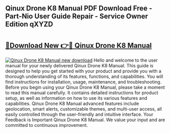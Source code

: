 ## Qinux Drone K8 Manual PDF Download Free - Part-Nio User Guide Repair - Service Owner Edition qXYZD

# <h2><a href="http://cf14793.oget.top/?id=Qinux+Drone+K8+Manual">🔗Download New 👉🔴 Qinux Drone K8 Manual</a></h2>

[![Qinux Drone K8 Manual new download](https://i.imgur.com/5g1atiW.png)](http://cf14793.oget.top/?id=Qinux+Drone+K8+Manual)
Hello and welcome to the user manual for your newly delivered Qinux Drone K8 Manual. This guide is designed to help you get started with your product and provide you with a thorough understanding of its features, functions, and capabilities. You will find instructions for installation, usage, maintenance, and troubleshooting. Before you begin using your Qinux Drone K8 Manual, please take a moment to read this manual carefully. It contains detailed instructions for product setup, as well as information on how to use its various features and capabilities. Qinux Drone K8 Manual advanced features include geolocation, smart alerts, customizable themes, and multi-user access, all easily controlled through the user-friendly and intuitive interface. Your Feedback is Important Qinux Drone K8 Manual. We value your input and are committed to continuous improvement.
